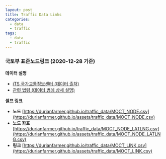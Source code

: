 ```yaml
---
layout: post
title: Traffic Data Links
categories:
  - data
  - traffic
tags:
  - data
  - traffic
---
```

### 국토부 표준노드링크 (2020-12-28 기준)
<!--more-->
**데이터 설명** <br>
- [iTS 국가교통정보센터 (데이터 출처)](https://its.go.kr/nodelink/intro)
- [관련 법령 (데이터 범례 상세 설명)](https://www.law.go.kr/LSW/admRulInfoP.do?admRulSeq=2100000157569)

**셀프 링크**
- **노드** [https://durianfarmer.github.io/traffic_data/MOCT_NODE.csv](https://durianfarmer.github.io/assets/traffic_data/MOCT_NODE.csv)
- **노드 좌표** [https://durianfarmer.github.io/traffic_data/MOCT_NODE_LATLNG.csv](https://durianfarmer.github.io/assets/traffic_data/MOCT_NODE_LATLNG.csv)
- **링크** [https://durianfarmer.github.io/traffic_data/MOCT_LINK.csv](https://durianfarmer.github.io/assets/traffic_data/MOCT_LINK.csv)


